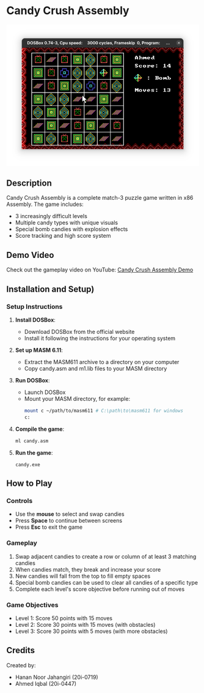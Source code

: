 # Candy Crush Assembly

![Game Screenshot](game-screenshot.png)

## Description

Candy Crush Assembly is a complete match-3 puzzle game written in x86 Assembly. The game includes:
- 3 increasingly difficult levels
- Multiple candy types with unique visuals
- Special bomb candies with explosion effects
- Score tracking and high score system

## Demo Video
Check out the gameplay video on YouTube:
[Candy Crush Assembly Demo](https://youtu.be/lxzfWXKaycY)

## Installation and Setup)

### Setup Instructions

1. **Install DOSBox**:
   - Download DOSBox from the official website
   - Install it following the instructions for your operating system

2. **Set up MASM 6.11**:
   - Extract the MASM611 archive to a directory on your computer
   - Copy candy.asm and m1.lib files to your MASM directory

3. **Run DOSBox**:
   - Launch DOSBox
   - Mount your MASM directory, for example:
     ```sh
     mount c ~/path/to/masm611 # C:\path\to\masm611 for windows
     c:
     ```

4. **Compile the game**:
   ```sh
   ml candy.asm
   ```

5. **Run the game**:
   ```
   candy.exe
   ```

## How to Play

### Controls
- Use the **mouse** to select and swap candies
- Press **Space** to continue between screens
- Press **Esc** to exit the game

### Gameplay
1. Swap adjacent candies to create a row or column of at least 3 matching candies
2. When candies match, they break and increase your score
3. New candies will fall from the top to fill empty spaces
4. Special bomb candies can be used to clear all candies of a specific type
5. Complete each level's score objective before running out of moves

### Game Objectives
- Level 1: Score 50 points with 15 moves
- Level 2: Score 30 points with 15 moves (with obstacles)
- Level 3: Score 30 points with 5 moves (with more obstacles)

## Credits

Created by:
- Hanan Noor Jahangiri (20i-0719)
- Ahmed Iqbal (20i-0447)